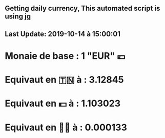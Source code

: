 ## Getting daily currency, This automated script is using [jq](https://stedolan.github.io/jq/)
## Last Update:  2019-10-14 à 15:00:01
 # Monaie de base : 1 "EUR" 💶 
 # Equivaut en 🇹🇳 à :  3.12845 
 # Equivaut en 💵 à : 1.103023
 # Equivaut en 🐱‍💻 à :  0.000133
